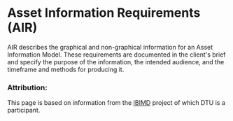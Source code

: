 # Asset Information Requirements (AIR)
AIR describes the graphical and non-graphical information for an Asset Information Model. These requirements are documented in the client's brief and specify the purpose of the information, the intended audience, and the timeframe and methods for producing it.

### Attribution:
This page is based on information from the [IBIMD](https://www.ct.upt.ro/IBIMD/) project of which DTU is a participant.
